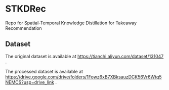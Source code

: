 # STKDRec
Repo for Spatial-Temporal Knowledge Distillation for Takeaway Recommendation

## Dataset
The original dataset is available at https://tianchi.aliyun.com/dataset/131047 .

The processed dataset is available at https://drive.google.com/drive/folders/1Fowz6xB7XBksauzDCK56Vr6Wtq5NEMCS?usp=drive_link .
